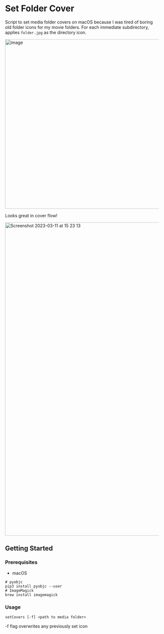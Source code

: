 # Set Folder Cover
Script to set media folder covers on macOS because I was tired of boring old folder icons for my movie folders. For each immediate subdirectory, applies `folder.jpg` as the directory icon.

<img width="555" alt="image" src="https://user-images.githubusercontent.com/6655696/224489967-b76c939c-bb1c-44db-9b66-20d3886dbd61.png">

Looks great in cover flow!

<img width="1026" alt="Screenshot 2023-03-11 at 15 23 13" src="https://user-images.githubusercontent.com/6655696/224489943-ce62b697-7c58-4c4b-919a-f2ea3b68fb12.png">


## Getting Started

### Prerequisites

- macOS

```
# pyobjc
pip3 install pyobjc --user
# ImageMagick
brew install imagemagick
```


### Usage
```
setCovers [-f] <path to media folder>
```
\-f flag overwrites any previously set icon
